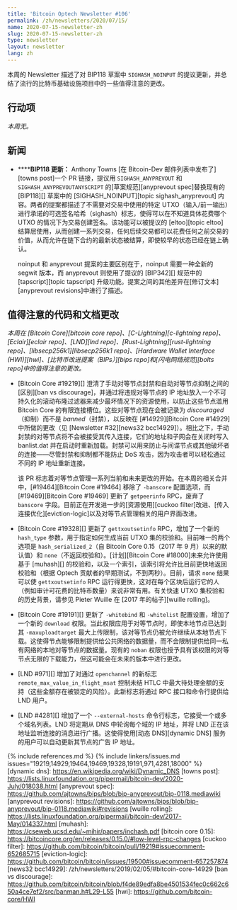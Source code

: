 ```yaml
---
title: 'Bitcoin Optech Newsletter #106'
permalink: /zh/newsletters/2020/07/15/
name: 2020-07-15-newsletter-zh
slug: 2020-07-15-newsletter-zh
type: newsletter
layout: newsletter
lang: zh
---
```

本周的 Newsletter 描述了对 BIP118 草案中 `SIGHASH_NOINPUT` 的提议更新，并总结了流行的比特币基础设施项目中的一些值得注意的更改。

## 行动项

*本周无。*

## 新闻

- **<!--bip118-update-->****BIP118 更新：** Anthony Towns [在 Bitcoin-Dev 邮件列表中发布了][towns post]一个 PR 链接，提议用 `SIGHASH_ANYPREVOUT` 和 `SIGHASH_ANYPREVOUTANYSCRIPT` 的[草案规范][anyprevout spec]替换现有的 [BIP118][] 草案中的 [SIGHASH_NOINPUT][topic sighash_anyprevout] 内容。两者的提案都描述了不需要对交易中使用的特定 UTXO（输入/前一输出）进行承诺的可选签名哈希（sighash）标志，使得可以在不知道具体花费哪个 UTXO 的情况下为交易创建签名。该功能可以被提议的 [eltoo][topic eltoo] 结算层使用，从而创建一系列交易，任何后续交易都可以花费任何之前交易的价值，从而允许在链下合约的最新状态被结算，即使较早的状态已经在链上确认。

  noinput 和 anyprevout 提案的主要区别在于，noinput 需要一种全新的 segwit 版本，而 anyprevout 则使用了提议的 [BIP342][] 规范中的 [tapscript][topic tapscript] 升级功能。提案之间的其他差异在[修订文本][anyprevout revisions]中进行了描述。

## 值得注意的代码和文档更改

*本周在 [Bitcoin Core][bitcoin core repo]、[C-Lightning][c-lightning repo]、[Eclair][eclair repo]、[LND][lnd repo]、[Rust-Lightning][rust-lightning repo]、[libsecp256k1][libsecp256k1 repo]、[Hardware Wallet Interface (HWI)][hwi]、[比特币改进提案（BIPs）][bips repo]和[闪电网络规范][bolts repo]中的值得注意的更改。*

- [Bitcoin Core #19219][] 澄清了手动对等节点封禁和自动对等节点抑制之间的[区别][ban vs discourage]，并通过将违规对等节点的 IP 地址放入一个不可持久化的滚动布隆过滤器来减少最坏情况下的资源使用，以防止这些节点滥用 Bitcoin Core 的有限连接槽位。这些对等节点现在会被记录为 *discouraged*（抑制）而不是 *banned*（封禁），以反映在 [#14929][Bitcoin Core #14929] 中所做的更改（见 [Newsletter #32][news32 bcc14929]）。相比之下，手动封禁的对等节点将不会被接受其传入连接，它们的地址和子网会在关闭时写入 banlist.dat 并在启动时重新加载。封禁可以用来防止与间谍节点或其他破坏者的连接——尽管封禁和抑制都不能防止 DoS 攻击，因为攻击者可以轻松通过不同的 IP 地址重新连接。

  该 PR 标志着对等节点管理一系列当前和未来更改的开始。在本周的相关合并中，[#19464][Bitcoin Core #19464] 移除了 `-banscore` 配置选项，而 [#19469][Bitcoin Core #19469] 更新了 `getpeerinfo` RPC，废弃了 `banscore` 字段。目前正在开发进一步的[资源使用][cuckoo filter]改进、[传入连接优化][eviction-logic]以及对等节点管理相关的用户界面改进。

- [Bitcoin Core #19328][] 更新了 `gettxoutsetinfo` RPC，增加了一个新的 `hash_type` 参数，用于指定如何生成当前 UTXO 集的校验和。目前唯一的两个选项是 `hash_serialized_2`（自 Bitcoin Core 0.15（2017 年 9 月）以来的默认值）和 `none`（不返回校验和）。[计划][Bitcoin Core #18000]未来允许使用基于 [muhash][] 的校验和，以及一个索引，该索引将允许比目前更快地返回校验和（根据 Optech 贡献者的早期测试，不到两秒）。目前，请求 `none` 结果可以使 `gettxoutsetinfo` RPC 运行得更快，这对在每个区块后运行它的人（例如审计可花费的比特币数量）来说非常有用。有关快速 UTXO 集校验和的历史背景，请参见 Pieter Wuille 在 [2017 年的帖子][wuille rolling]。

- [Bitcoin Core #19191][] 更新了 `-whitebind` 和 `-whitelist` 配置设置，增加了一个新的 `download` 权限。当此权限应用于对等节点时，即使本地节点已达到其 `-maxuploadtarget` 最大上传限制，该对等节点仍被允许继续从本地节点下载。这使得节点能够限制提供给公共网络的数据量，而不会限制提供给同一私有网络的本地对等节点的数据量。现有的 `noban` 权限也授予具有该权限的对等节点无限的下载能力，但这可能会在未来的版本中进行更改。

- [LND #971][] 增加了对通过 `openchannel` 的新标志 `remote_max_value_in_flight_msat` 控制未结 HTLC 中最大待处理金额的支持（这些金额存在被锁定的风险）。此新标志将通过 RPC 接口和命令行提供给 LND 用户。

- [LND #4281][] 增加了一个 `--external-hosts` 命令行标志，它接受一个或多个域名列表。LND 将定期从 DNS 中轮询每个域的 IP 地址，并将 LND 正在该地址监听连接的消息进行广播。这使得使用[动态 DNS][dynamic DNS] 服务的用户可以自动更新其节点的广告 IP 地址。

{% include references.md %}
{% include linkers/issues.md issues="19219,14929,19464,19469,19328,19191,971,4281,18000" %}
[dynamic dns]: https://en.wikipedia.org/wiki/Dynamic_DNS
[towns post]: https://lists.linuxfoundation.org/pipermail/bitcoin-dev/2020-July/018038.html
[anyprevout spec]: https://github.com/ajtowns/bips/blob/bip-anyprevout/bip-0118.mediawiki
[anyprevout revisions]: https://github.com/ajtowns/bips/blob/bip-anyprevout/bip-0118.mediawiki#revisions
[wuille rolling]: https://lists.linuxfoundation.org/pipermail/bitcoin-dev/2017-May/014337.html
[muhash]: https://cseweb.ucsd.edu/~mihir/papers/inchash.pdf
[bitcoin core 0.15]: https://bitcoincore.org/en/releases/0.15.0/#low-level-rpc-changes
[cuckoo filter]: https://github.com/bitcoin/bitcoin/pull/19219#issuecomment-652685715
[eviction-logic]: https://github.com/bitcoin/bitcoin/issues/19500#issuecomment-657257874
[news32 bcc14929]: /zh/newsletters/2019/02/05/#bitcoin-core-14929
[ban vs discourage]: https://github.com/bitcoin/bitcoin/blob/f4de89edfa8be4501534fec0c662c650a4ce7ef2/src/banman.h#L29-L55
[hwi]: https://github.com/bitcoin-core/HWI
